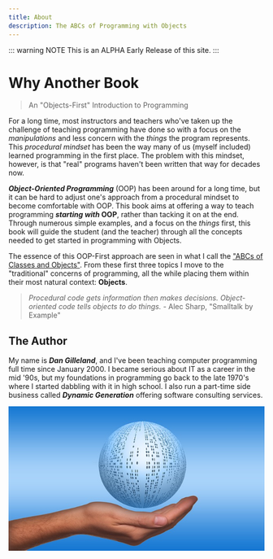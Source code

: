 ```yaml
---
title: About
description: The ABCs of Programming with Objects
---
```

::: warning NOTE
This is an ALPHA Early Release of this site.
:::

# Why Another Book

> An "Objects-First" Introduction to Programming

For a long time, most instructors and teachers who've taken up the challenge of teaching programming have done so with a focus on the *manipulations* and less concern with the *things* the program represents. This *procedural mindset* has been the way many of us (myself included) learned programming in the first place. The problem with this mindset, however, is that "real" programs haven't been written that way for decades now.

***Object-Oriented Programming*** (OOP) has been around for a long time, but it can be hard to adjust one's approach from a procedural mindset to become comfortable with OOP. This book aims at offering a way to teach programming ***starting with* OOP**, rather than tacking it on at the end. Through numerous simple examples, and a focus on the *things* first, this book will guide the student (and the teacher) through all the concepts needed to get started in programming with Objects.

The essence of this OOP-First approach are seen in what I call the ["ABCs of Classes and Objects"](../Teach/intro.md). From these first three topics I move to the "traditional" concerns of programming, all the while placing them within their most natural context: **Objects**.

> *Procedural code gets information then makes decisions. Object-oriented code tells objects to do things.* - Alec Sharp, "Smalltalk by Example"

## The Author

My name is ***Dan Gilleland***, and I've been teaching computer programming full time since January 2000. I became serious about IT as a career in the mid '90s, but my foundations in programming go back to the late 1970's where I started dabbling with it in high school. I also run a part-time side business called ***Dynamic Generation*** offering software consulting services.

![Cover Page](../images/ball-457334_640.jpg)
